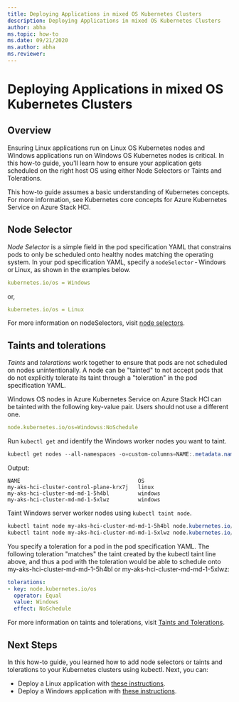 ```yaml
---
title: Deploying Applications in mixed OS Kubernetes Clusters
description: Deploying Applications in mixed OS Kubernetes Clusters
author: abha
ms.topic: how-to
ms.date: 09/21/2020
ms.author: abha
ms.reviewer: 
---
```


# Deploying Applications in mixed OS Kubernetes Clusters

## Overview 
Ensuring Linux applications run on Linux OS Kubernetes nodes and Windows applications run on Windows OS Kubernetes nodes is critical. In this how-to guide, you'll learn how to ensure your application gets scheduled on the right host OS using either Node Selectors or Taints and Tolerations.

This how-to guide assumes a basic understanding of Kubernetes concepts. For more information, see Kubernetes core concepts for Azure Kubernetes Service on Azure Stack HCI.

## Node Selector 
*Node Selector* is a simple field in the pod specification YAML that constrains pods to only be scheduled onto healthy nodes matching the operating system. In your pod specification YAML, specify a `nodeSelector` - Windows or Linux, as shown in the examples below. 

```yaml
kubernetes.io/os = Windows
```
or,

```yaml
kubernetes.io/os = Linux
```

For more information on nodeSelectors, visit [node selectors](https://kubernetes.io/docs/concepts/scheduling-eviction/assign-pod-node/). 

## Taints and tolerations 
*Taints* and *tolerations* work together to ensure that pods are not scheduled on nodes unintentionally. A node can be "tainted" to not accept pods that do not explicitly tolerate its taint through a "toleration" in the pod specification YAML.

Windows OS nodes in Azure Kubernetes Service on Azure Stack HCI can be tainted with the following key-value pair. Users should not use a different one.

```yaml
node.kubernetes.io/os=Windowss:NoSchedule
```
Run `kubectl get` and identify the Windows worker nodes you want to taint.

```PowerShell
kubectl get nodes --all-namespaces -o=custom-columns=NAME:.metadata.name,OS:.status.nodeInfo.operatingSystem
```
Output:
```output
NAME                                     OS
my-aks-hci-cluster-control-plane-krx7j   linux
my-aks-hci-cluster-md-md-1-5h4bl         windows
my-aks-hci-cluster-md-md-1-5xlwz         windows
```

Taint Windows server worker nodes using `kubectl taint node`.

```PowerShell
kubectl taint node my-aks-hci-cluster-md-md-1-5h4bl node.kubernetes.io/os=Windows:NoSchedule
kubectl taint node my-aks-hci-cluster-md-md-1-5xlwz node.kubernetes.io/os=Windows:NoSchedule
```

You specify a toleration for a pod in the pod specification YAML. The following toleration "matches" the taint created by the kubectl taint line above, and thus a pod with the toleration would be able to schedule onto my-aks-hci-cluster-md-md-1-5h4bl or my-aks-hci-cluster-md-md-1-5xlwz:

```yaml
tolerations:
- key: node.kubernetes.io/os
  operator: Equal
  value: Windows
  effect: NoSchedule
```
For more information on taints and tolerations, visit [Taints and Tolerations](https://kubernetes.io/docs/concepts/scheduling-eviction/taint-and-toleration/). 

## Next Steps
In this how-to guide, you learned how to add node selectors or taints and tolerations to your Kubernetes clusters using kubectl. Next, you can:
- Deploy a Linux application with [these instructions](./deploy-linux-application.md).
- Deploy a Windows application with [these instructions](./deploy-windows-application.md).
